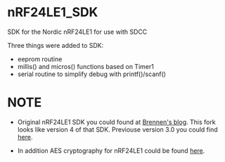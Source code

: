nRF24LE1_SDK
============

SDK for the Nordic nRF24LE1 for use with SDCC

Three things were added to SDK:
- eeprom routine
- millis() and micros() functions based on Timer1
- serial routine to simplify debug with printf()/scanf()

NOTE
=====
- Original nRF24LE1 SDK you could found at [Brennen's blog](http://blog.diyembedded.com).
This fork looks like version 4 of that SDK. Previouse version 3.0 you could find 
[here](http://www.diyembedded.com/lib/nrf24le1/nrf24le1_sdk_v3.0.zip).

- In addition AES cryptography for nRF24LE1 could be found [here](http://www.diyembedded.com/lib/cryptography/cryptography_v3.0.zip).